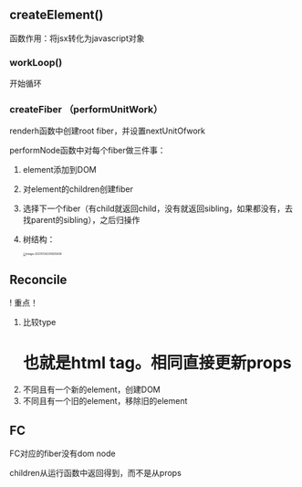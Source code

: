 ## createElement()

函数作用：将jsx转化为javascript对象





### workLoop()

开始循环



### createFiber （performUnitWork）

renderh函数中创建root fiber，并设置nextUnitOfwork

performNode函数中对每个fiber做三件事：

1. element添加到DOM

2. 对element的children创建fiber

3. 选择下一个fiber（有child就返回child，没有就返回sibling，如果都没有，去找parent的sibling），之后归操作

4. 树结构：

   <img src="/Users/brsmsg/Library/Application Support/typora-user-images/image-20210724200825606.png" alt="image-20210724200825606" style="zoom: 33%;" />



## Reconcile

! 重点！

1. 比较type <h1> <div> 也就是html tag。相同直接更新props
2. 不同且有一个新的element，创建DOM
3. 不同且有一个旧的element，移除旧的element



## FC

FC对应的fiber没有dom node

children从运行函数中返回得到，而不是从props
